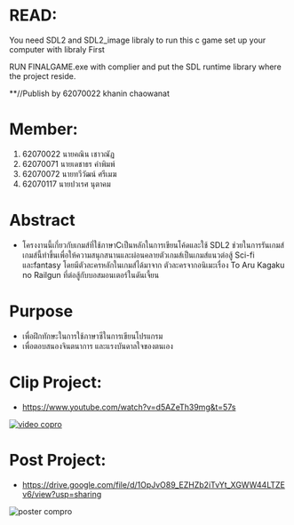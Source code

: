 # READ:

You need SDL2 and SDL2_image libraly to run this c game set up your computer with libraly First

RUN FINALGAME.exe with complier and put the SDL runtime library where the project reside.

**//Publish by 62070022 khanin chaowanat


# Member:
1. 62070022 นายคณิน เชาวณัฏ
2. 62070071 นายเดชาธร คำพิมพ์
3. 62070072 นายทวีวัฒน์ ศรีเมฆ
4. 62070117 นายปวเรศ นุตาคม


# Abstract
- โครงงานนี้เกี่ยวกับเกมส์ที่ใช้ภาษาCเป็นหลักในการเขียนโค้ดและใช้ SDL2 ช่วยในการรันเกมส์ เกมส์นี้ทำขึ้นเพื่อให้ความสนุกสนานและผ่อนคลายตัวเกมส์เป็นเกมส์แนวต่อสู้ Sci-fi และfantasy โดยมีตัวละครหลักในเกมส์ได้มาจาก ตัวละครจากอนิเมะเรื่อง To Aru Kagaku no Railgun ที่ต่อสู้กับบอสมอนเตอร์ในดันเจี้ยน


# Purpose
- เพื่อฝึกทักษะในการใช้ภาษาซีในการเขียนโปรแกรม
- เพื่อตอบสนองจินตนาการ และแรงบันดาลใจของตนเอง


# Clip Project:
- https://www.youtube.com/watch?v=d5AZeTh39mg&t=57s

[![video copro](https://i.imgur.com/583z5Df.jpg)](https://www.youtube.com/watch?v=d5AZeTh39mg&t=57s)


# Post Project:
- https://drive.google.com/file/d/1OpJvO89_EZHZb2iTvYt_XGWW44LTZEv6/view?usp=sharing

![poster compro](https://i.imgur.com/vxeQbS0.jpg)
